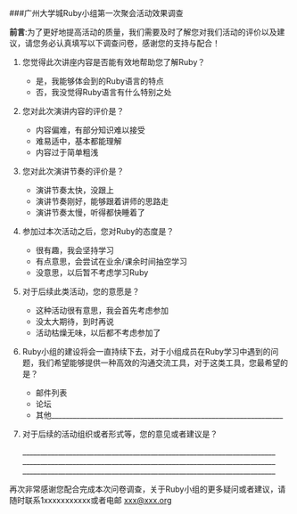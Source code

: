 ###广州大学城Ruby小组第一次聚会活动效果调查

**前言**:为了更好地提高活动的质量，我们需要及时了解您对我们活动的评价以及建议，请您务必认真填写以下调查问卷，感谢您的支持与配合！

1. 您觉得此次讲座内容是否能有效地帮助您了解Ruby？
    * 是，我能够体会到的Ruby语言的特点
    * 否，我没觉得Ruby语言有什么特别之处
2. 您对此次演讲内容的评价是？
    * 内容偏难，有部分知识难以接受
    * 难易适中，基本都能理解
    * 内容过于简单粗浅
3. 您对此次演讲节奏的评价是？
    * 演讲节奏太快，没跟上
    * 演讲节奏刚好，能够跟着讲师的思路走
    * 演讲节奏太慢，听得都快睡着了
4. 参加过本次活动之后，您对Ruby的态度是？
    * 很有趣，我会坚持学习
    * 有点意思，会尝试在业余/课余时间抽空学习
    * 没意思，以后暂不考虑学习Ruby
5. 对于后续此类活动，您的意愿是？
    * 这种活动很有意思，我会首先考虑参加
    * 没太大期待，到时再说
    * 活动枯燥无味，以后都不考虑参加了
6. Ruby小组的建设将会一直持续下去，对于小组成员在Ruby学习中遇到的问题，我们希望能够提供一种高效的沟通交流工具，对于这类工具，您最希望的是？
    * 邮件列表
    * 论坛
    * 其他_________________________________________________________________
7. 对于后续的活动组织或者形式等，您的意见或者建议是？
    
    \_______________________________________________________________________
    \_______________________________________________________________________
    \_______________________________________________________________________

再次非常感谢您配合完成本次问卷调查，关于Ruby小组的更多疑问或者建议，请随时联系1xxxxxxxxxxx或者电邮 xxx@xxx.org

